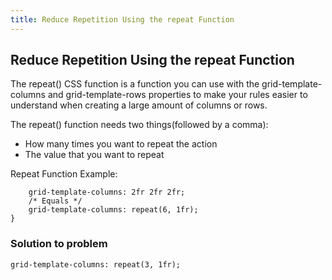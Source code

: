 ```yaml
---
title: Reduce Repetition Using the repeat Function
---
```

## Reduce Repetition Using the repeat Function

The repeat() CSS function is a function you can use with the grid-template-columns and grid-template-rows properties to make your rules easier to understand when creating a large amount of columns or rows. 

The repeat() function needs two things(followed by a comma): 
* How many times you want to repeat the action
* The value that you want to repeat 

Repeat Function Example:
```.container{
    grid-template-columns: 2fr 2fr 2fr;
    /* Equals */
    grid-template-columns: repeat(6, 1fr);
}
```

### Solution to problem

```grid-template-columns: repeat(3, 1fr);```

<!-- The article goes here, in GitHub-flavored Markdown. Feel free to add YouTube videos, images, and CodePen/JSBin embeds  -->
